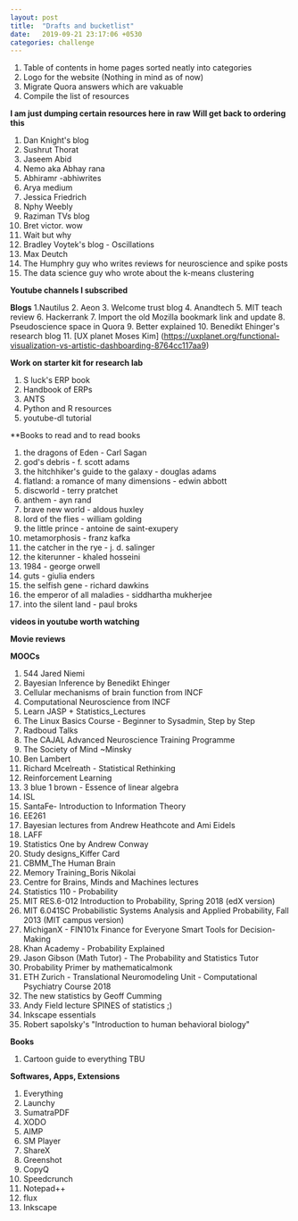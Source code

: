 ```yaml
---
layout: post
title:  "Drafts and bucketlist"
date:   2019-09-21 23:17:06 +0530
categories: challenge
---
```

1. Table of contents in home pages sorted neatly into categories
2. Logo for the website (Nothing in mind as of now)
3. Migrate Quora answers which are vakuable
4. Compile the list of resources

**I am just dumping certain resources here in raw**
**Will get back to ordering this**

1. Dan Knight's blog
2. Sushrut Thorat
3. Jaseem Abid
4. Nemo aka Abhay rana
5. Abhiramr -abhiwrites
6. Arya medium
7. Jessica Friedrich
8. Nphy Weebly
9. Raziman TVs blog
10. Bret victor. wow
11. Wait but why
12. Bradley Voytek's blog - Oscillations
13. Max Deutch
14. The Humphry guy who writes reviews for neuroscience and spike posts
15. The data science guy who wrote about the k-means clustering


**Youtube channels I subscribed**

**Blogs**
1.Nautilus
2. Aeon
3. Welcome trust blog
4. Anandtech
5. MIT teach review
6. Hackerrank
7. Import the old Mozilla bookmark link and update
8. Pseudoscience space in Quora
9. Better explained
10. Benedikt Ehinger's research blog
11. [UX planet Moses Kim] (https://uxplanet.org/functional-visualization-vs-artistic-dashboarding-8764cc117aa9)

**Work on starter kit for research lab**
1. S luck's ERP book
2. Handbook of ERPs
3. ANTS
4. Python and R resources
5. youtube-dl tutorial

**Books to read and to read books
1. the dragons of Eden - Carl Sagan
2. god's debris - f. scott adams
3. the hitchhiker's guide to the galaxy - douglas adams
4. flatland: a romance of many dimensions - edwin abbott
5. discworld - terry pratchet
6. anthem - ayn rand
7. brave new world - aldous huxley
8. lord of the flies - william golding
9. the little prince - antoine de saint-exupery
10. metamorphosis - franz kafka
11. the catcher in the rye - j. d. salinger
12. the kiterunner - khaled hosseini
13. 1984 - george orwell
14. guts - giulia enders
15. the selfish gene - richard dawkins
16. the emperor of all maladies - siddhartha mukherjee
17. into the silent land - paul broks

**videos in youtube worth watching**

**Movie reviews**

**MOOCs**
1. 544 Jared Niemi
2. Bayesian Inference by Benedikt Ehinger
3. Cellular mechanisms of brain function from INCF
4. Computational Neuroscience from INCF
5. Learn JASP + Statistics_Lectures
6. The Linux Basics Course - Beginner to Sysadmin, Step by Step
7. Radboud Talks
8. The CAJAL Advanced Neuroscience Training Programme
9. The Society of Mind ~Minsky
10. Ben Lambert
11. Richard Mcelreath - Statistical Rethinking
12. Reinforcement Learning
13. 3 blue 1 brown - Essence of linear algebra
14. ISL
15. SantaFe- Introduction to Information Theory
16. EE261
17. Bayesian lectures from Andrew Heathcote and Ami Eidels
18. LAFF
19. Statistics One by Andrew Conway
20. Study designs_Kiffer Card
21. CBMM_The Human Brain
22. Memory Training_Boris Nikolai
23. Centre for Brains, Minds and Machines lectures
24. Statistics 110 - Probability
25. MIT RES.6-012 Introduction to Probability, Spring 2018 (edX version)
26. MIT 6.041SC Probabilistic Systems Analysis and Applied Probability, Fall 2013 (MIT campus version)
27. MichiganX - FIN101x Finance for Everyone Smart Tools for Decision-Making
28. Khan Academy - Probability Explained
29. Jason Gibson (Math Tutor) - The Probability and Statistics Tutor
30. Probability Primer by mathematicalmonk
31. ETH Zurich - Translational Neuromodeling Unit - Computational Psychiatry Course 2018
32. The new statistics by Geoff Cumming
33. Andy Field lecture SPINES of statistics ;)
34. Inkscape essentials
35. Robert sapolsky's "Introduction to human behavioral biology"


**Books**
1. Cartoon guide to everything
TBU

**Softwares, Apps, Extensions**
1. Everything
2. Launchy
3. SumatraPDF
4. XODO
5. AIMP
6. SM Player
7. ShareX
8. Greenshot
9. CopyQ
10. Speedcrunch
11. Notepad++
12. flux
13. Inkscape





